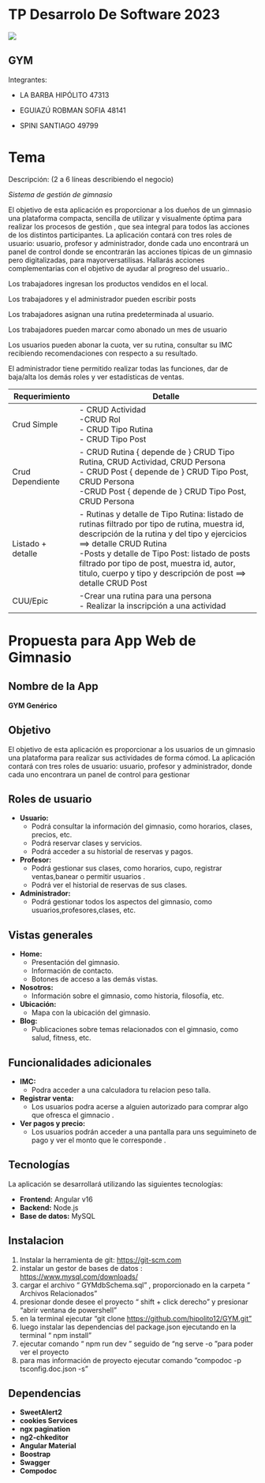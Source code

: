 # TP Desarrolo De Software 2023

**![](https://lh4.googleusercontent.com/ptjW-3iL9bTm5-C0QnpPKPrbyWRCVwPkUOvZBuJr4xk9ARJoB-mCguPI2OWRdajDE_Clo8_EcuzgCgXgnpppYL8HTSKqTSLk_Xk02xyIznusYUBmW0DocNbAnecqq-M3hW8DsDbdrfFq3C99JKxl_Qs)**

## GYM

 Integrantes:
 

 - LA BARBA HIPÓLITO 47313
   
  * EGUIAZÚ ROBMAN SOFIA 48141
   
  *  SPINI SANTIAGO 49799
  

# Tema

Descripción: (2 a 6 líneas describiendo el negocio)

*Sistema de gestión de gimnasio*

El objetivo de esta aplicación es proporcionar a los dueños de un gimnasio una plataforma compacta, sencilla de utilizar y visualmente óptima  para realizar los procesos de gestión , que sea integral para todos las acciones de los distintos participantes. La aplicación contará con tres roles de usuario: usuario, profesor y administrador, donde cada uno encontrará un panel de control donde se encontrarán las acciones típicas de un gimnasio pero digitalizadas, para mayorversatilisas. Hallarás acciones complementarias con el objetivo de ayudar al progreso del usuario..

Los trabajadores ingresan los productos vendidos en el local.

Los trabajadores y el administrador pueden escribir posts

Los trabajadores asignan una rutina predeterminada al usuario.

Los trabajadores pueden marcar como abonado un mes de usuario

Los usuarios pueden abonar la cuota, ver su rutina, consultar su IMC recibiendo recomendaciones con respecto a su resultado.

El administrador tiene permitido realizar todas las funciones, dar de baja/alta los demás roles y ver estadísticas de ventas.

| Requerimiento  | Detalle                                                                 |
| -------------- | ----------------------------------------------------------------------- |
| Crud Simple        | - CRUD Actividad<br>-CRUD Rol<br>- CRUD Tipo Rutina<br>- CRUD Tipo Post                |
| Crud Dependiente        | -  CRUD Rutina { depende de } CRUD Tipo Rutina, CRUD Actividad, CRUD Persona<br>- CRUD Post { depende de } CRUD Tipo Post, CRUD Persona<br>-CRUD Post { depende de } CRUD Tipo Post, CRUD Persona                  |
|Listado + detalle        | - Rutinas y detalle de Tipo Rutina: listado de rutinas filtrado por tipo de rutina, muestra id, descripción de la rutina y del tipo y ejercicios ==> detalle CRUD Rutina<br>-Posts y detalle de Tipo Post: listado de posts filtrado por tipo de post, muestra id, autor, titulo, cuerpo y tipo y descripción de post ==> detalle CRUD Post<br>                     |
|CUU/Epic      | -Crear una rutina para una persona<br>- Realizar la inscripción a una actividad<br>                    |






# Propuesta para App Web de Gimnasio

## Nombre de la App

**GYM Genérico**

## Objetivo

El objetivo de esta aplicación es proporcionar a los usuarios de un gimnasio una plataforma para realizar sus actividades de forma cómod. La aplicación contará con tres roles de usuario: usuario, profesor y administrador, donde cada uno encontrara un panel de control para gestionar

## Roles de usuario

* **Usuario:**
    * Podrá consultar la información del gimnasio, como horarios, clases, precios, etc.
    * Podrá reservar clases y servicios.
    * Podrá acceder a su historial de reservas y pagos.
* **Profesor:**
    * Podrá gestionar sus clases, como horarios, cupo, registrar ventas,banear o permitir usuarios .
    * Podrá ver el historial de reservas de sus clases.
* **Administrador:**
    * Podrá gestionar todos los aspectos del gimnasio, como usuarios,profesores,clases, etc.

## Vistas generales

* **Home:**
    * Presentación del gimnasio.
    * Información de contacto.
    * Botones de acceso a las demás vistas.
* **Nosotros:**
    * Información sobre el gimnasio, como historia, filosofía, etc.
* **Ubicación:**
    * Mapa con la ubicación del gimnasio.
* **Blog:**
    * Publicaciones sobre temas relacionados con el gimnasio, como salud, fitness, etc.

## Funcionalidades adicionales

* **IMC:**
    * Podra acceder a una calculadora  tu relacion peso talla.
* **Registrar venta:**
    * Los usuarios podra acerse a alguien autorizado para comprar algo que ofresca el gimnacio .
* **Ver pagos y precio:**
    * Los usuarios podrán acceder a una pantalla para uns seguimineto de pago y ver el monto que le corresponde .

## Tecnologías

La aplicación se desarrollará utilizando las siguientes tecnologías:

* **Frontend:** Angular v16
* **Backend:** Node.js
* **Base de datos:** MySQL

## Instalacion

1. Instalar la herramienta de git:  https://git-scm.com 
2. instalar un gestor de bases de datos : https://www.mysql.com/downloads/
3. cargar el archivo “ GYMdbSchema.sql” , proporcionado en la carpeta “ Archivos Relacionados”   
4. presionar donde desee el proyecto “ shift + click derecho” y presionar “abrir ventana de powershell”
5. en la terminal ejecutar “git clone https://github.com/hipolito12/GYM.git”
6. luego instalar las dependencias  del package.json  ejecutando en la terminal “ npm install”
7. ejecutar comando “ npm run dev ” seguido de “ng serve -o ”para poder ver el proyecto
8. para mas información de proyecto ejecutar comando ”compodoc  -p tsconfig.doc.json -s”


## Dependencias

*  **SweetAlert2**
*  **cookies Services**
*  **ngx pagination**
*  **ng2-chkeditor**
*  **Angular Material**
*  **Boostrap**
*  **Swagger**
*  **Compodoc**
  

